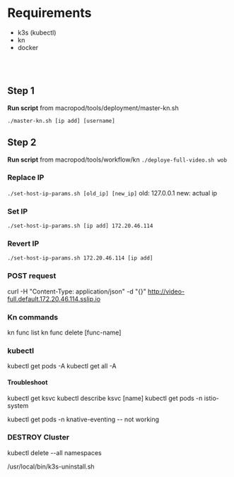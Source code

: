 # Requirements
- k3s (kubectl)
- kn
- docker

<br><br>


## Step 1
**Run script** from macropod/tools/deployment/master-kn.sh

`./master-kn.sh [ip add] [username]`

## Step 2
**Run script** from macropod/tools/workflow/kn
`./deploye-full-video.sh wob`

### Replace IP
`./set-host-ip-params.sh [old_ip] [new_ip]`
old: 127.0.0.1
new: actual ip


### Set IP
`./set-host-ip-params.sh [ip add] 172.20.46.114`

### Revert IP
`./set-host-ip-params.sh 172.20.46.114 [ip add]`

### POST request
curl -H "Content-Type: application/json" -d "{}" http://video-full.default.172.20.46.114.sslip.io


### Kn commands
kn func list
kn func delete [func-name]

### kubectl
kubectl get pods -A
kubectl get all -A

#### Troubleshoot
kubectl get ksvc
kubectl describe ksvc [name]
kubectl get pods -n istio-system

kubectl get pods -n knative-eventing -- not working

### DESTROY Cluster
kubectl delete --all namespaces


/usr/local/bin/k3s-uninstall.sh